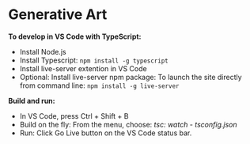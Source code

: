 # Generative Art

**To develop in VS Code with TypeScript:**

- Install Node.js
- Install Typescript: ``` npm install -g typescript ```
- Install live-server extention in VS Code
- Optional: Install live-server npm package: To launch the site directly from command line:  ```npm install -g live-server```
  
**Build and run:**
- In VS Code, press Ctrl + Shift + B
- Build on the fly: From the menu, choose: _tsc: watch - tsconfig.json_
- Run: Click Go Live button on the VS Code status bar. 


